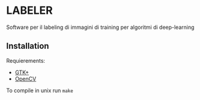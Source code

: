# LABELER
Software per il labeling di immagini di training per algoritmi di deep-learning

## Installation

Requierements:
* [GTK+](https://www.gtk.org/)
* [OpenCV](http://opencv.org/)

To compile in unix run `make`
